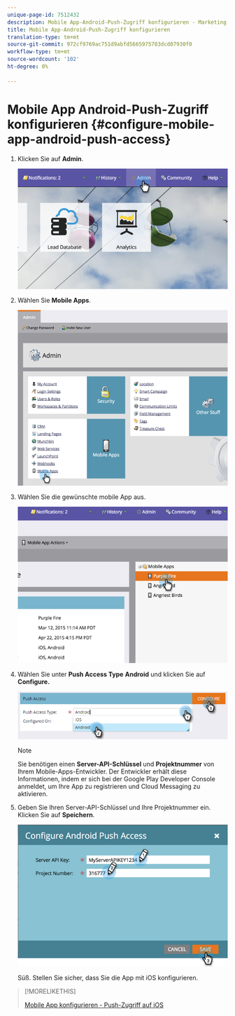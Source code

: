 ```yaml
---
unique-page-id: 7512432
description: Mobile App-Android-Push-Zugriff konfigurieren - Marketing Docs - Produktdokumentation
title: Mobile App-Android-Push-Zugriff konfigurieren
translation-type: tm+mt
source-git-commit: 972cf9769ac751d9abfd5665975703dcd07930f0
workflow-type: tm+mt
source-wordcount: '102'
ht-degree: 0%

---
```



# Mobile App Android-Push-Zugriff konfigurieren {#configure-mobile-app-android-push-access}

1. Klicken Sie auf **Admin**.

   ![](assets/image2015-4-22-16-3a12-3a32.png)

1. Wählen Sie **Mobile Apps**.

   ![](assets/image2015-4-22-16-3a14-3a29.png)

1. Wählen Sie die gewünschte mobile App aus.

   ![](assets/image2015-4-22-16-3a33-3a19.png)

1. Wählen Sie unter **Push Access Type** **Android** und klicken Sie auf **Configure.**

   ![](assets/image2016-6-15-15-3a16-3a22.png)

   >[!NOTE]
   >
   >Sie benötigen einen **Server-API-Schlüssel** und **Projektnummer** von Ihrem Mobile-Apps-Entwickler. Der Entwickler erhält diese Informationen, indem er sich bei der Google Play Developer Console anmeldet, um Ihre App zu registrieren und Cloud Messaging zu aktivieren.

1. Geben Sie Ihren Server-API-Schlüssel und Ihre Projektnummer ein. Klicken Sie auf **Speichern**.

   ![](assets/image2015-4-22-18-3a54-3a54.png)

   Süß. Stellen Sie sicher, dass Sie die App mit iOS konfigurieren.

>[!MORELIKETHIS]
>
>[Mobile App konfigurieren - Push-Zugriff auf iOS](/help/marketo/product-docs/mobile-marketing/admin/configure-mobile-app-ios-push-access.md)
